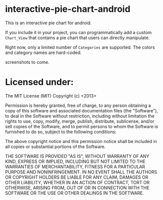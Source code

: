 # interactive-pie-chart-android

This is an interactive pie chart for android.

If you include it in your project, you can programmatically add a custom
`Chart_View` that contains a pie chart that users can directly manipulate.

Right now, only a limited number of `Categories` are supported. The colors and
category names are hard-coded.

screenshots to come.


# Licensed under:
The MIT License (MIT)
Copyright (c) <2013> <Dan Calacci>

Permission is hereby granted, free of charge, to any person obtaining
a copy of this software and associated documentation files (the
"Software"), to deal in the Software without restriction, including
without limitation the rights to use, copy, modify, merge, publish,
distribute, sublicense, and/or sell copies of the Software, and to
permit persons to whom the Software is furnished to do so, subject to
the following conditions:

The above copyright notice and this permission notice shall be
included in all copies or substantial portions of the Software.

THE SOFTWARE IS PROVIDED "AS IS", WITHOUT WARRANTY OF ANY KIND,
EXPRESS OR IMPLIED, INCLUDING BUT NOT LIMITED TO THE WARRANTIES OF
MERCHANTABILITY, FITNESS FOR A PARTICULAR PURPOSE AND
NONINFRINGEMENT. IN NO EVENT SHALL THE AUTHORS OR COPYRIGHT HOLDERS BE
LIABLE FOR ANY CLAIM, DAMAGES OR OTHER LIABILITY, WHETHER IN AN ACTION
OF CONTRACT, TORT OR OTHERWISE, ARISING FROM, OUT OF OR IN CONNECTION
WITH THE SOFTWARE OR THE USE OR OTHER DEALINGS IN THE SOFTWARE.
